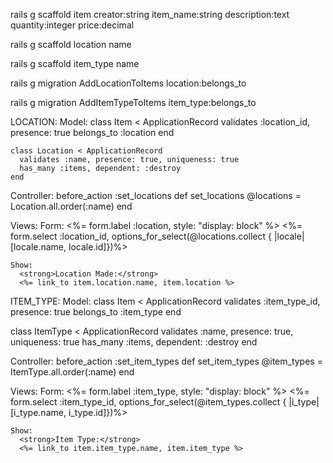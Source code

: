 rails g scaffold item creator:string item_name:string description:text quantity:integer price:decimal

rails g scaffold location name

rails g scaffold item_type name

rails g migration AddLocationToItems location:belongs_to

rails g migration AddItemTypeToItems item_type:belongs_to


LOCATION:
  Model:
    class Item < ApplicationRecord
      validates :location_id, presence: true
      belongs_to :location
    end

    class Location < ApplicationRecord
      validates :name, presence: true, uniqueness: true
      has_many :items, dependent: :destroy
    end

  Controller:
    before_action :set_locations
    def set_locations
      @locations = Location.all.order(:name)
    end

  Views:
    Form:
      <%= form.label :location, style: "display: block" %>
      <%= form.select :location_id, options_for_select(@locations.collect { |locale| [locale.name, locale.id]})%>
    
    Show:
      <strong>Location Made:</strong>
      <%= link_to item.location.name, item.location %>

ITEM_TYPE:
  Model:
    class Item < ApplicationRecord
      validates :item_type_id, presence: true
      belongs_to :item_type
    end

  class ItemType < ApplicationRecord
    validates :name, presence: true, uniqueness: true
    has_many :items, dependent: :destroy
  end

  Controller:
    before_action :set_item_types
    def set_item_types
      @item_types = ItemType.all.order(:name)
    end

  Views:
    Form:
      <%= form.label :item_type, style: "display: block" %>
      <%= form.select :item_type_id, options_for_select(@item_types.collect { |i_type| [i_type.name, i_type.id]})%>

    Show:
      <strong>Item Type:</strong>
      <%= link_to item.item_type.name, item.item_type %>